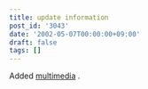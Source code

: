 ```yaml
---
title: update information
post_id: '3043'
date: '2002-05-07T00:00:00+09:00'
draft: false
tags: []
---
```


Added [multimedia](/category/products/musics) .